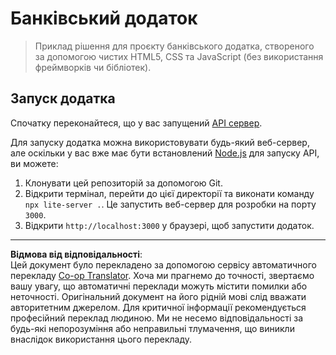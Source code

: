 <!--
CO_OP_TRANSLATOR_METADATA:
{
  "original_hash": "461aa4fc74c6b1789c3a13b5d82c0cd9",
  "translation_date": "2025-08-27T22:02:07+00:00",
  "source_file": "7-bank-project/solution/README.md",
  "language_code": "uk"
}
-->
# Банківський додаток

> Приклад рішення для проєкту банківського додатка, створеного за допомогою чистих HTML5, CSS та JavaScript (без використання фреймворків чи бібліотек).

## Запуск додатка

Спочатку переконайтеся, що у вас запущений [API сервер](../api/README.md).

Для запуску додатка можна використовувати будь-який веб-сервер, але оскільки у вас вже має бути встановлений [Node.js](https://nodejs.org) для запуску API, ви можете:

1. Клонувати цей репозиторій за допомогою Git.
2. Відкрити термінал, перейти до цієї директорії та виконати команду `npx lite-server .`. Це запустить веб-сервер для розробки на порту `3000`.
3. Відкрити `http://localhost:3000` у браузері, щоб запустити додаток.

---

**Відмова від відповідальності**:  
Цей документ було перекладено за допомогою сервісу автоматичного перекладу [Co-op Translator](https://github.com/Azure/co-op-translator). Хоча ми прагнемо до точності, звертаємо вашу увагу, що автоматичні переклади можуть містити помилки або неточності. Оригінальний документ на його рідній мові слід вважати авторитетним джерелом. Для критичної інформації рекомендується професійний переклад людиною. Ми не несемо відповідальності за будь-які непорозуміння або неправильні тлумачення, що виникли внаслідок використання цього перекладу.